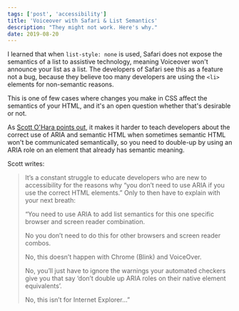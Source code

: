 ```yaml
---
tags: ['post', 'accessibility']
title: 'Voiceover with Safari & List Semantics'
description: "They might not work. Here's why." 
date: 2019-08-20
---
```


I learned that when `list-style: none` is used, Safari does not expose the semantics of a list to assistive technology, meaning Voiceover won't announce your list as a list. The developers of Safari see this as a feature not a bug, because they believe too many developers are using the `<li>` elements for non-semantic reasons. 

This is one of few cases where changes you make in CSS affect the semantics of your HTML, and it's an open question whether that's desirable or not. 

As [Scott O'Hara points out](https://www.scottohara.me/blog/2019/01/12/lists-and-safari.html), it makes it harder to teach developers about the correct use of ARIA and semantic HTML when sometimes semantic HTML won't be communicated semantically, so you need to double-up by using an ARIA role on an element that already has semantic meaning. 

Scott writes: 
> It’s a constant struggle to educate developers who are new to accessibility for the reasons why “you don’t need to use ARIA if you use the correct HTML elements.” Only to then have to explain with your next breath:
>
> “You need to use ARIA to add list semantics for this one specific browser and screen reader combination.
>
> No you don’t need to do this for other browsers and screen reader combos.
> 
> No, this doesn’t happen with Chrome (Blink) and VoiceOver.
> 
> No, you’ll just have to ignore the warnings your automated checkers give you that say ‘don’t double up ARIA roles on their native element equivalents’.
> 
> No, this isn’t for Internet Explorer…”